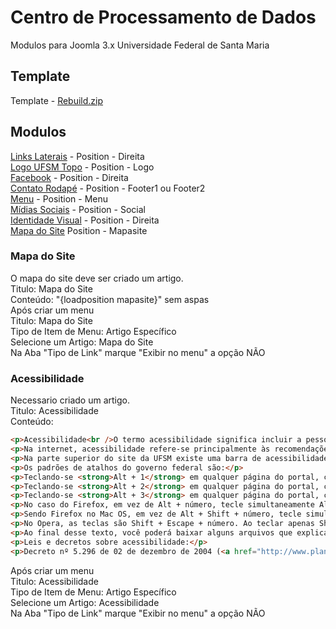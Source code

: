 # Centro de Processamento de Dados

Modulos para Joomla 3.x Universidade Federal de Santa Maria<br>

## Template
Template - [Rebuild.zip](https://github.com/m-menezes/CPD/blob/master/rebuild/rebuild.zip)<br>

## Modulos
[Links Laterais](https://github.com/m-menezes/CPD/blob/master/mod_cpd_links/mod_cpd_links.zip) - Position - Direita<br>
[Logo UFSM Topo](https://github.com/m-menezes/CPD/blob/master/mod_ufsm_logo/mod_ufsm_logo.zip) - Position - Logo<br>
[Facebook](https://github.com/m-menezes/CPD/blob/master/mod_cpd_facebook/mod_cpd_facebook.zip) - Position - Direita<br>
[Contato Rodapé](https://github.com/m-menezes/CPD/blob/master/mod_cpd_footer/mod_cpd_footer.zip) - Position - Footer1 ou Footer2<br>
[Menu](https://github.com/m-menezes/CPD/blob/master/mod_cpd_menu/mod_cpd_menu.zip) - Position - Menu<br>
[Mídias Sociais](https://github.com/m-menezes/CPD/blob/master/mod_cpd_social/mod_cpd_social.zip) - Position - Social<br>
[Identidade Visual](https://github.com/m-menezes/CPD/blob/master/mod_cpd_visual/mod_cpd_visual.zip) - Position - Direita<br>
[Mapa do Site](https://github.com/m-menezes/CPD/blob/master/mod_cpd_mapasite/mod_cpd_mapasite.zip) Position - Mapasite<br>

### Mapa do Site
O mapa do site deve ser criado um artigo. <br>
Titulo: Mapa do Site<br>
Conteúdo: "{loadposition mapasite}" sem aspas<br>
Após criar um menu<br>
Titulo: Mapa do Site<br>
Tipo de Item de Menu: Artigo Específico<br>
Selecione um Artigo: Mapa do Site<br>
Na Aba "Tipo de Link" marque "Exibir no menu" a opção NÃO<br>

### Acessibilidade
Necessario criado um artigo.<br>
Titulo: Acessibilidade<br>
Conteúdo:<br>
```html
<p>Acessibilidade<br />O termo acessibilidade significa incluir a pessoa com deficiência na participação de atividades como o uso de produtos, serviços e informações. Alguns exemplos são os prédios com rampas de acesso para cadeira de rodas e banheiros adaptados para deficientes. Se você está procurando a Comissão de Acessibilidade da UFSM, clique aqui.</p>
<p>Na internet, acessibilidade refere-se principalmente às recomendações do WCAG (World Content Accessibility Guide) do W3C e no caso do Governo Brasileiro ao e-MAG (Modelo de Acessibilidade em Governo Eletrônico). O e-MAG está alinhado as recomendações internacionais, mas estabelece padrões de comportamento acessível para sites governamentais.</p>
<p>Na parte superior do site da UFSM existe uma barra de acessibilidade onde se encontra atalhos de navegação padronizados e a opção para alterar o contraste. Essas ferramentas estão disponíveis em todas as páginas do portal.</p>
<p>Os padrões de atalhos do governo federal são:</p>
<p>Teclando-se <strong>Alt + 1</strong> em qualquer página do portal, chega-se diretamente ao começo do conteúdo principal da página.</p>
<p>Teclando-se <strong>Alt + 2</strong> em qualquer página do portal, chega-se diretamente ao início do menu principal.</p>
<p>Teclando-se <strong>Alt + 3</strong> em qualquer página do portal, chega-se diretamente em sua busca interna.</p>
<p>No caso do Firefox, em vez de Alt + número, tecle simultaneamente Alt + Shift + número.</p>
<p>Sendo Firefox no Mac OS, em vez de Alt + Shift + número, tecle simultaneamente Ctrl + Alt + número.</p>
<p>No Opera, as teclas são Shift + Escape + número. Ao teclar apenas Shift + Escape, o usuário encontrará uma janela com todas as alternativas de ACCESSKEY da página.</p>
<p>Ao final desse texto, você poderá baixar alguns arquivos que explicam melhor o termo acessibilidade e como deve ser implementado nos sites da Internet.</p>
<p>Leis e decretos sobre acessibilidade:</p>
<p>Decreto nº 5.296 de 02 de dezembro de 2004 (<a href="http://www.planalto.gov.br/ccivil_03/_Ato2004-2006/2004/Decreto/D5296.htm">http://www.planalto.gov.br/ccivil_03/_Ato2004-2006/2004/Decreto/D5296.htm</a>).<br />Decreto nº 6.949, de 25 de agosto de 2009 - Promulga a Convenção Internacional sobre os Direitos das Pessoas com Deficiência e seu Protocolo Facultativo (<a href="http://www.planalto.gov.br/ccivil_03/_ato2007-2010/2009/decreto/d6949.htm">http://www.planalto.gov.br/ccivil_03/_ato2007-2010/2009/decreto/d6949.htm</a>).<br />Decreto nº 7.724, de 16 de Maio de 2012 - Regulamenta a Lei No 12.527, que dispõe sobre o acesso a informações (<a href="http://www.planalto.gov.br/ccivil_03/_ato2011-2014/2012/Decreto/D7724.htm">http://www.planalto.gov.br/ccivil_03/_ato2011-2014/2012/Decreto/D7724.htm</a>).<br />Modelo de Acessibilidade de Governo Eletrônico (<a href="http://www.governoeletronico.gov.br/acoes-e-projetos/e-MAG">http://www.governoeletronico.gov.br/acoes-e-projetos/e-MAG</a>).<br />Portaria nº 03, de 07 de Maio de 2007 - Institucionaliza o Modelo de Acessibilidade em Governo Eletrônico – e-MAG (<a href="http://www.governoeletronico.gov.br/biblioteca/arquivos/portaria-no-03-de-07-05-2007">http://www.governoeletronico.gov.br/biblioteca/arquivos/portaria-no-03-de-07-05-2007</a>).</p>
```
Após criar um menu<br>
Titulo: Acessibilidade<br>
Tipo de Item de Menu: Artigo Específico<br>
Selecione um Artigo: Acessibilidade<br>
Na Aba "Tipo de Link" marque "Exibir no menu" a opção NÃO<br>
